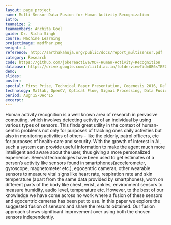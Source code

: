 ```yaml
---
layout: page_project
name: Multi-Sensor Data Fusion for Human Activity Recognization
intro: 
teamsize: 2
teammembers: Anchita Goel
guide: Dr. Richa Singh
course: Machine Learning
projectimage: msdfhar.png
weight: 4
reference: http://sarthakahuja.org/public/docs/report_multisensor.pdf
category: Research
code: https://github.com/jokereactive/MDF-Human-Activity-Recognition
database: https://drive.google.com/a/iiitd.ac.in/folderview?id=0B6sTEEC-di3sQjYwZFJkRi1HOGM&usp=sharing
demo:
slides: 
poster: 
special: First Prize, Technical Paper Presentation, Cogenesis 2016, Delhi Technological University
technology: Matlab, OpenCV, Optical Flow, Signal Processing, Data Fusion
period: Aug'15-Dec'15
excerpt: 
---
```

Human activity recognition is a well known area of
research in pervasive computing, which involves detecting activity
of an individual by using various types of sensors. This finds great
utility in the context of human-centric problems
not only for purposes of tracking ones daily activities but also in
monitoring activities of others - like the elderly, patrol officers,
etc for purposes of health-care and security. With the growth of
interest in AI, such a system can provide useful information to
make the agent much more intelligent and aware about the user,
thus giving a more personalized experience. Several technologies
have been used to get estimates of a person’s activity like sensors
found in smartphones(accelerometer, gyroscope, magnetometer
etc.), egocentric cameras, other wearable sensors to measure vital
signs like heart rate, respiration rate and skin temperature (apart
from the same data provided by smartphones), worn on different
parts of the body like chest, wrist, ankles, environment sensors to
measure humidity, audio level, temperature etc. However, to the best of our
knowledge we have come across no work where a fusion of these
sensors and egocentric cameras has been put to use. In this paper
we explore the suggested fusion of sensors and share the results
obtained. Our fusion approach shows significant improvement
over using both the chosen sensors independently.